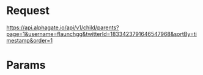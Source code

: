 # Request
https://api.alphagate.io/api/v1/child/parents?page=1&username=flaunchgg&twitterId=1833423791646547968&sortBy=timestamp&order=1

# Params
